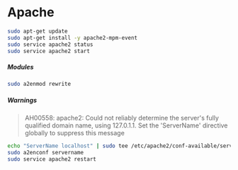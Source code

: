 # Apache

```bash
sudo apt-get update
sudo apt-get install -y apache2-mpm-event
sudo service apache2 status
sudo service apache2 start
```

##### Modules

```bash
sudo a2enmod rewrite
```

#####  Warnings

> AH00558: apache2: Could not reliably determine the server's fully qualified domain name, using 127.0.1.1. Set the 'ServerName' directive globally to suppress this message

```bash
echo "ServerName localhost" | sudo tee /etc/apache2/conf-available/servername.conf
sudo a2enconf servername
sudo service apache2 restart
```

